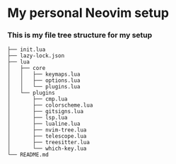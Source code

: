 # My personal Neovim setup

### This is my file tree structure for my setup

```
├── init.lua
├── lazy-lock.json
├── lua
│   ├── core
│   │   ├── keymaps.lua
│   │   ├── options.lua
│   │   └── plugins.lua
│   └── plugins
│       ├── cmp.lua
│       ├── colorscheme.lua
│       ├── gitsigns.lua
│       ├── lsp.lua
│       ├── lualine.lua
│       ├── nvim-tree.lua
│       ├── telescope.lua
│       ├── treesitter.lua
│       └── which-key.lua
└── README.md

```
